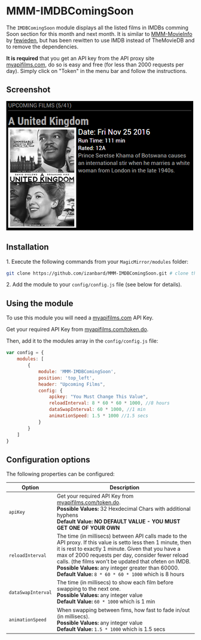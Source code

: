 # MMM-IMDBComingSoon
The `IMDBComingSoon` module displays all the listed films in IMDBs comming Soon section for this month and next month.  It is similar to [MMM-MovieInfo](https://github.com/fewieden/MMM-MovieInfo) by [fewieden](https://github.com/fewieden), but has been rewitten to use IMDB instead of TheMovieDB and to remove the dependencies.

**It is required** that you get an API key from the API proxy site [myapifilms.com](http://www.myapifilms.com/index.do), do so is easy and free (for less than 2000 requests per day).  Simply click on "Token" in the menu bar and follow the instructions.

## Screenshot

![IMDBComingSoon](/.github/screenshot.png?raw=true)

## Installation

  1\. Execute the following commands from your `MagicMirror/modules` folder:
```bash
git clone https://github.com/izanbard/MMM-IMDBComingSoon.git # clone this repository
```
  2\. Add the module to your `config/config.js` file (see below for details).

## Using the module

To use this module you will need a [myapifilms.com](http://www.myapifilms.com/index.do) API Key.

Get your required API Key from [myapifilms.com/token.do](http://www.myapifilms.com/token.do).

Then, add it to the modules array in the `config/config.js` file:
````javascript
var config = {
    modules: [
        {
            module: 'MMM-IMDBComingSoon',
            position: 'top_left',
            header: "Upcoming Films",
            config: {
                apikey: "You Must Change This Value",
                reloadInterval: 8 * 60 * 60 * 1000, //8 hours
                dataSwapInterval: 60 * 1000, //1 min
                animationSpeed: 1.5 * 1000 //1.5 secs
            }
        }
    ]
}
````

## Configuration options

The following properties can be configured:


<table width="100%">
	<!-- why, markdown... -->
	<thead>
		<tr>
			<th>Option</th>
			<th width="100%">Description</th>
		</tr>
	<thead>
	<tbody>
	    <tr>
	        <td><code>apiKey</code></td>
	        <td>Get your required API Key from <a href="http://www.myapifilms.com/token.do">myapifilms.com/token.do</a>. 
	            <br><b>Possible Values:</b> 32 Hexdecimal Chars with additional hyphens
	            <br><b>Default Value:</b> <b>NO DEFAULT VALUE - YOU MUST GET ONE OF YOUR OWN</b>
	        </td>
	    </tr>
	    <tr>
	        <td><code>reloadInterval</code></td>
	        <td>The time (in millisecs) between API calls made to the API proxy.  If this value is setto less then 1 minute, then it is rest to exactly 1 minute.  Given that you have a max of 2000 requests per day, consider fewer reload calls. (the films won't be updated that ofeten on IMDB.
	            <br><b>Possible Values:</b> any integer greater than 60000.
	            <br><b>Default Value:</b> <code>8 * 60 * 60 * 1000</code> which is 8 hours
	        </td>
	    </tr>
	    <tr>
	        <td><code>dataSwapInterval</code></td>
	        <td>The time (in millisecs) to show each film before swapping to the next one.
	            <br><b>Possible Values:</b> any integer value
	            <br><b>Default Value:</b> <code>60 * 1000</code> which is 1 min
	        </td>
	    </tr>
	    <tr>
	        <td><code>animationSpeed</code></td>
	        <td>When swapping between fims, how fast to fade in/out (in millisecs).
	            <br><b>Possible Values:</b> any integer value
	            <br><b>Default Value:</b> <code>1.5 * 1000</code> which is 1.5 secs
	        </td>
	    </tr>
	</tbody>
</table>
	